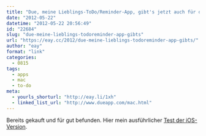 ```yaml
---
title: "Due, meine Lieblings-ToDo/Reminder-App, gibt's jetzt auch für den Mac"
date: "2012-05-22"
datetime: "2012-05-22 20:56:49"
id: "22684"
slug: "due-meine-lieblings-todoreminder-app-gibts"
url: "https://eay.cc/2012/due-meine-lieblings-todoreminder-app-gibts/"
author: "eay"
format: "link"
categories:
  - 0815
tags:
  - apps
  - mac
  - to-do
meta:
  - yourls_shorturl: "http://eay.li/1xh"
  - linked_list_url: "http://www.dueapp.com/mac.html"
---
```


Bereits gekauft und für gut befunden. Hier mein ausführlicher [Test der iOS-Version](//eay.cc/2011/to-do-or-not-to-do-oder-ein-loblied-auf-due/).

